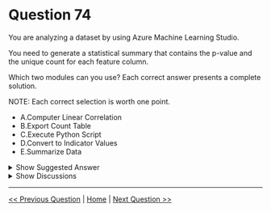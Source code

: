 # Question 74

You are analyzing a dataset by using Azure Machine Learning Studio.

You need to generate a statistical summary that contains the p-value and the unique count for each feature column.

Which two modules can you use? Each correct answer presents a complete solution.

NOTE: Each correct selection is worth one point.

- A.Computer Linear Correlation
- B.Export Count Table
- C.Execute Python Script
- D.Convert to Indicator Values
- E.Summarize Data

<details>
  <summary>Show Suggested Answer</summary>

<strong>CE</strong><br>

</details>

<details>
  <summary>Show Discussions</summary>

<blockquote><p><strong>lucazav</strong> <code>(Thu 14 Apr 2022 13:06)</code> - <em>Upvotes: 32</em></p><p>Summarize Data module output also has the following columns: P0.5, P1, P5, P95, P99, P99.5
Probably the person in charge of these tests was not very prepared and did not even check Microsoft&#x27;s docs, so he confused &quot;percentile&quot; values with &quot;p-&quot; values. By the way, &quot;p-values&quot; of what!?</p></blockquote>
<blockquote><p><strong>azurelearner666</strong> <code>(Tue 10 Oct 2023 15:32)</code> - <em>Upvotes: 2</em></p><p>Fully agree, sometimes the questions are a bit &quot;off&quot; (and that&#x27;s polite...)</p></blockquote>
<blockquote><p><strong>Arend78</strong> <code>(Sat 08 Jun 2024 08:28)</code> - <em>Upvotes: 2</em></p><p>Indeed, very confusing. Thanks for mentioning this!</p></blockquote>
<blockquote><p><strong>phdykd</strong> <code>(Sat 03 Aug 2024 03:55)</code> - <em>Upvotes: 11</em></p><p>C. Execute Python Script
E. Summarize Data

In Azure Machine Learning Studio, you can use the &quot;Summarize Data&quot; module to generate a statistical summary that includes unique count and basic statistics such as mean, standard deviation, minimum, maximum, and quartiles for each feature column. To calculate p-value, you would need to use a &quot;Execute Python Script&quot; module and write a custom code to perform the hypothesis test and compute the p-value.
The &quot;Export Count Table&quot; module in Azure Machine Learning Studio only provides a count of the number of instances of each unique value in a single feature column, it doesn&#x27;t provide statistical summary information like the mean, standard deviation, minimum, maximum, quartiles, or p-value. To get the p-value and a more comprehensive statistical summary, you would need to use the &quot;Execute Python Script&quot; module and write custom code as described in my previous answer.</p></blockquote>

<blockquote><p><strong>MarinaMijailovic</strong> <code>(Mon 11 Nov 2024 08:42)</code> - <em>Upvotes: 3</em></p><p>C. Execute Python Script
E. Summarize Data

The &quot;Execute Python Script&quot; module allows you to run your own Python script, which can be used to calculate any statistic, including unique counts and p-values.

The &quot;Summarize Data&quot; module in Azure Machine Learning Studio provides a statistical summary of the input dataset, including count, mean, mode, standard deviation, minimum, and maximum.

And like somebody mentioned, it should be percentile and not p-value.</p></blockquote>

<blockquote><p><strong>Edriv</strong> <code>(Thu 13 Jun 2024 17:39)</code> - <em>Upvotes: 1</em></p><p>Options AD</p></blockquote>
<blockquote><p><strong>kty</strong> <code>(Sat 17 Sep 2022 17:54)</code> - <em>Upvotes: 4</em></p><p>Answer is just &#x27;C&#x27;</p></blockquote>
<blockquote><p><strong>saurabhk1</strong> <code>(Sun 04 Sep 2022 13:53)</code> - <em>Upvotes: 4</em></p><p>Actually, the question is not clear about which type of p-value, it wants to calculate. 
Only module that can do it is &quot;Execute a python script&quot;</p></blockquote>
<blockquote><p><strong>Askme101</strong> <code>(Sun 26 Jun 2022 13:15)</code> - <em>Upvotes: 3</em></p><p>it should say percentile values</p></blockquote>
<blockquote><p><strong>modschegiebsch</strong> <code>(Mon 03 Jan 2022 08:33)</code> - <em>Upvotes: 7</em></p><p>Isn&#x27;t &quot;Execute a python script&quot; actually the only option to calculate the p-value?</p></blockquote>

</details>

---

[<< Previous Question](question_73.md) | [Home](../index.md) | [Next Question >>](question_75.md)
